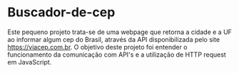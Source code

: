 # Buscador-de-cep

Este pequeno projeto trata-se de uma webpage que retorna a cidade e a UF ao informar algum cep do Brasil, através da API disponibilizada pelo site https://viacep.com.br. O objetivo deste projeto foi entender o funcionamento da comunicação com API's e a utilização de HTTP request em JavaScript.
